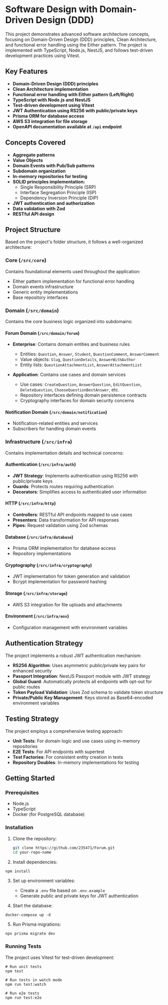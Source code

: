 # Software Design with Domain-Driven Design (DDD)

This project demonstrates advanced software architecture concepts, focusing on Domain-Driven Design (DDD) principles, Clean Architecture, and functional error handling using the Either pattern. The project is implemented with TypeScript, Node.js, NestJS, and follows test-driven development practices using Vitest.

## Key Features

- **Domain-Driven Design (DDD) principles**
- **Clean Architecture implementation**
- **Functional error handling with Either pattern (Left/Right)**
- **TypeScript with Node.js and NestJS**
- **Test-driven development using Vitest**
- **JWT Authentication using RS256 with public/private keys**
- **Prisma ORM for database access**
- **AWS S3 integration for file storage**
- **OpenAPI documentation available at `/api` endpoint**

## Concepts Covered

- **Aggregate patterns**
- **Value Objects**
- **Domain Events with Pub/Sub patterns**
- **Subdomain organization**
- **In-memory repositories for testing**
- **SOLID principles implementation:**
  - Single Responsibility Principle (SRP)
  - Interface Segregation Principle (ISP)
  - Dependency Inversion Principle (DIP)
- **JWT authentication and authorization**
- **Data validation with Zod**
- **RESTful API design**

## Project Structure

Based on the project's folder structure, it follows a well-organized architecture:

### Core (`/src/core`)

Contains foundational elements used throughout the application:
- Either pattern implementation for functional error handling
- Domain events infrastructure
- Generic entity implementations
- Base repository interfaces

### Domain (`/src/domain`)

Contains the core business logic organized into subdomains:

#### Forum Domain (`/src/domain/forum`)
- **Enterprise**: Contains domain entities and business rules
  - Entities: `Question`, `Answer`, `Student`, `QuestionComment`, `AnswerComment`
  - Value objects: `Slug`, `QuestionDetails`, `AnswerWithAuthor`
  - Entity lists: `QuestionAttachmentList`, `AnswerAttachmentList`

- **Application**: Contains use cases and domain services
  - Use cases: `CreateQuestion`, `AnswerQuestion`, `EditQuestion`, `DeleteQuestion`, `ChooseQuestionBestAnswer`, etc.
  - Repository interfaces defining domain persistence contracts
  - Cryptography interfaces for domain security concerns

#### Notification Domain (`/src/domain/notification`)
- Notification-related entities and services
- Subscribers for handling domain events

### Infrastructure (`/src/infra`)

Contains implementation details and technical concerns:

#### Authentication (`/src/infra/auth`)
- **JWT Strategy**: Implements authentication using RS256 with public/private keys
- **Guards**: Protects routes requiring authentication
- **Decorators**: Simplifies access to authenticated user information

#### HTTP (`/src/infra/http`)
- **Controllers**: RESTful API endpoints mapped to use cases
- **Presenters**: Data transformation for API responses
- **Pipes**: Request validation using Zod schemas

#### Database (`/src/infra/database`)
- Prisma ORM implementation for database access
- Repository implementations

#### Cryptography (`/src/infra/cryptography`)
- JWT implementation for token generation and validation
- Bcrypt implementation for password hashing

#### Storage (`/src/infra/storage`)
- AWS S3 integration for file uploads and attachments

#### Environment (`/src/infra/env`)
- Configuration management with environment variables

## Authentication Strategy

The project implements a robust JWT authentication mechanism:

- **RS256 Algorithm**: Uses asymmetric public/private key pairs for enhanced security
- **Passport Integration**: NestJS Passport module with JWT strategy
- **Global Guard**: Automatically protects all endpoints with opt-out for public routes
- **Token Payload Validation**: Uses Zod schema to validate token structure
- **Private/Public Key Management**: Keys stored as Base64-encoded environment variables

## Testing Strategy

The project employs a comprehensive testing approach:

- **Unit Tests**: For domain logic and use cases using in-memory repositories
- **E2E Tests**: For API endpoints with supertest
- **Test Factories**: For consistent entity creation in tests
- **Repository Doubles**: In-memory implementations for testing

## Getting Started

### Prerequisites

- Node.js
- TypeScript
- Docker (for PostgreSQL database)

### Installation

1. Clone the repository:
   ```bash
   git clone https://github.com/235471/Forum.git
   cd your-repo-name
   ```

2. Install dependencies:
```
npm install
```

3. Set up environment variables:
   - Create a `.env` file based on `.env.example`
   - Generate public and private keys for JWT authentication

4. Start the database:
```
docker-compose up -d
```

5. Run Prisma migrations:
```
npx prisma migrate dev
```

### Running Tests

The project uses Vitest for test-driven development:

```
# Run unit tests
npm test

# Run tests in watch mode
npm run test:watch

# Run e2e tests
npm run test:e2e
```
